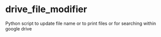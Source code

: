 # drive_file_modifier
Python script to update file name or to print files or for searching within google drive

